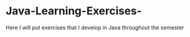 # Java-Learning-Exercises-
Here I will put exercises that I develop in Java throughout the semester
